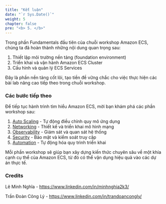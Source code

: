 ```yaml
---
title: "Kết luận"
date: "`r Sys.Date()`"
weight: 5
chapter: false
pre: "<b> 5. </b>"
---
```


<!-- Thêm hình ảnh architecture cuối c -->
Trong phần Fundamentals đầu tiên của chuỗi workshop Amazon ECS, chúng ta đã hoàn thành những nội dung quan trọng sau:

1. Thiết lập môi trường nền tảng (foundation environment)
2. Triển khai và vận hành Amazon ECS Cluster
3. Cấu hình và quản lý ECS Services

Đây là phần nền tảng cốt lõi, tạo tiền đề vững chắc cho việc thực hiện các bài lab nâng cao tiếp theo trong chuỗi workshop.

### Các bước tiếp theo

Để tiếp tục hành trình tìm hiểu Amazon ECS, mời bạn khám phá các phần workshop sau:

1. [Auto Scaling](../../../auto-scaling/) - Tự động điều chỉnh quy mô ứng dụng
2. [Networking](../../../networking/) - Thiết kế và triển khai mô hình mạng
3. [Observability](../../../observability/) - Giám sát và quan sát hệ thống
4. [Security](../../../security/) - Bảo mật và kiểm soát truy cập
5. [Automation](../../../automation/) - Tự động hóa quy trình triển khai

Mỗi phần workshop sẽ giúp bạn xây dựng kiến thức chuyên sâu về một khía cạnh cụ thể của Amazon ECS, từ đó có thể vận dụng hiệu quả vào các dự án thực tế.

### Credits

Lê Minh Nghĩa - https://www.linkedin.com/in/minhnghia2k3/

Trần Đoàn Công Lý - https://www.linkedin.com/in/trandoancongly/